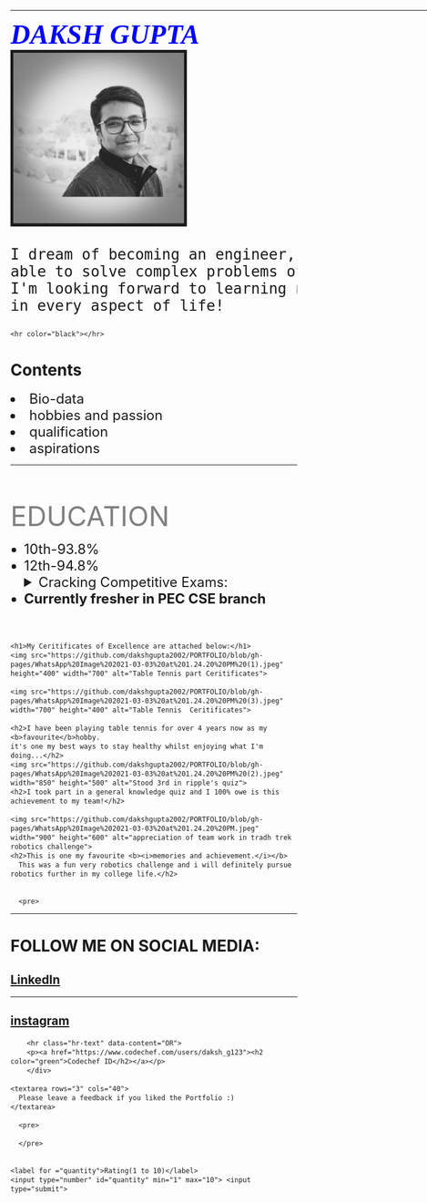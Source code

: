 <html lang="en">
<head>
    <meta charset="UTF-8">
    <meta http-equiv="X-UA-Compatible" content="IE=edge">
    <meta name="viewport" content="width=device-width, initial-scale=1.0">
    <title>Daksh Gupta's Portfolio</title>
</head>
<body>
  <hr width="1000" size="20" color="black">
  <font face="Times New Roman" color="blue" size="8" >
    <b><i>                        DAKSH GUPTA </i></b></font>
   
<img src="https://github.com/dakshgupta2002/PORTFOLIO/blob/gh-pages/WhatsApp%20Image%202021-03-03%20at%2010.25.48%20AM.jpeg" border="5" bordercolor="blue" height="300" width="300" alt="DAKSH GUPTA"> 
 

<font size="6" face="algerian">
   
<pre>
I dream of becoming an engineer,
able to solve complex problems of real world. 
I'm looking forward to learning new things and improve myself,
in every aspect of life!</pre> </font>

    <hr color="black"></hr>
  <h1 color="grey">Contents</h1>
  <font size="5">
    <li>Bio-data</li>
<li>hobbies and passion</li>
<li>qualification</li>
<li>aspirations</li> </font>
<hr color="black">

<pre>


</pre>

<font size="8" color="grey">EDUCATION</font>


<font size="5" > <ul>
    <li>10th-93.8% </li> <li>12th-94.8%</li>
    <details><summary color="grey">Cracking Competitive Exams:</summary>   <li> jee mains-AIR-7065</li>
  <li>cleared cutoff for NSEC held by IAPT</li>
<li>BITS 200+ score</li>
<li>jee adv-AIR-13,127</li> </details>
<b>
<li>Currently fresher in PEC CSE branch</li></b>
  </ul> </font>

  <pre>


</pre>
    <h1>My Ceritificates of Excellence are attached below:</h1>
    <img src="https://github.com/dakshgupta2002/PORTFOLIO/blob/gh-pages/WhatsApp%20Image%202021-03-03%20at%201.24.20%20PM%20(1).jpeg" height="400" width="700" alt="Table Tennis part Ceritificates">
    
    <img src="https://github.com/dakshgupta2002/PORTFOLIO/blob/gh-pages/WhatsApp%20Image%202021-03-03%20at%201.24.20%20PM%20(3).jpeg" width="700" height="400" alt="Table Tennis  Ceritificates">

    <h2>I have been playing table tennis for over 4 years now as my <b>favourite</b>hobby.
    it's one my best ways to stay healthy whilst enjoying what I'm doing...</h2>
    <img src="https://github.com/dakshgupta2002/PORTFOLIO/blob/gh-pages/WhatsApp%20Image%202021-03-03%20at%201.24.20%20PM%20(2).jpeg" width="850" height="500" alt="Stood 3rd in ripple's quiz">
    <h2>I took part in a general knowledge quiz and I 100% owe is this achievement to my team!</h2>

    <img src="https://github.com/dakshgupta2002/PORTFOLIO/blob/gh-pages/WhatsApp%20Image%202021-03-03%20at%201.24.20%20PM.jpeg" width="900" height="600" alt="appreciation of team work in tradh trek robotics challenge">
    <h2>This is one my favourite <b><i>memories and achievement.</i></b> 
      This was a fun very robotics challenge and i will definitely pursue robotics further in my college life.</h2>


      <pre>




 </pre>
      <hr color="black">
<h1 color="blue">FOLLOW ME ON SOCIAL MEDIA:</h1>
      <div class="container">
        <p></p>
        <p><a href="https://www.linkedin.com/in/daksh-gupta-496203201" ><h2 color="green">LinkedIn</h2></a></p>
        <hr class="hr-text" data-content="AND">
        <p><a href="https://www.instagram.com/p/BqAgkG0AA1tTDwcg07_aSaqS-s__t0OjGB9fkg0/?igshid=xvfpsjevzt12">
        <h2 color="green">instagram</h2></a></p>

        <hr class="hr-text" data-content="OR">
        <p><a href="https://www.codechef.com/users/daksh_g123"><h2 color="green">Codechef ID</h2></a></p>
        </div>

    <textarea rows="3" cols="40">
      Please leave a feedback if you liked the Portfolio :)
    </textarea>

      <pre>

      </pre>
      
    
    <label for ="quantity">Rating(1 to 10)</label>
    <input type="number" id="quantity" min="1" max="10"> <input type="submit">



</body>
</html>
